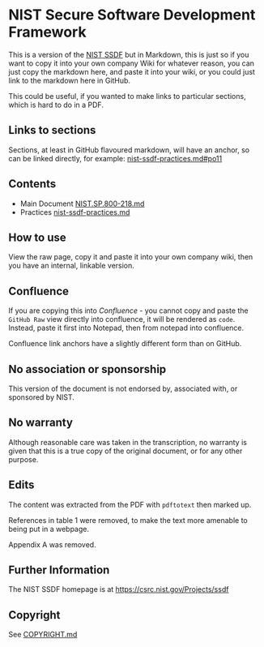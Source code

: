 # NIST Secure Software Development Framework

This is a version of the [NIST SSDF](https://nvlpubs.nist.gov/nistpubs/SpecialPublications/NIST.SP.800-218.pdf) but in Markdown,
this is just so if you want to copy it into your own company Wiki for whatever reason,
you can just copy the markdown here, and paste it into your wiki, or you could just link to the markdown here in GitHub.

This could be useful, if you wanted to make links to particular sections, which is hard to do in a PDF.

## Links to sections

Sections, at least in GitHub flavoured markdown, will have an anchor, so can be linked directly, for example: [nist-ssdf-practices.md#po11](nist-ssdf-practices.md#po11)

## Contents

- Main Document [NIST.SP.800-218.md](NIST.SP.800-218.md)
- Practices [nist-ssdf-practices.md](nist-ssdf-practices.md)

## How to use

View the raw page, copy it and paste it into your own company wiki, then you have an internal, linkable version.

## Confluence

If you are copying this into *Confluence* - you cannot copy and paste the `GitHub Raw` view directly into confluence, it will
be rendered as `code`. Instead, paste it first into Notepad, then from notepad into confluence.

Confluence link anchors have a slightly different form than on GitHub.

## No association or sponsorship

This version of the document is not endorsed by, associated with, or sponsored by NIST.

## No warranty

Although reasonable care was taken in the transcription, no warranty is given that this is a true
copy of the original document, or for any other purpose.

## Edits

The content was extracted from the PDF with `pdftotext` then marked up.

References in table 1 were removed, to make the text more amenable to being put in a webpage.

Appendix A was removed.

## Further Information

The NIST SSDF homepage is at https://csrc.nist.gov/Projects/ssdf

## Copyright

See [COPYRIGHT.md](COPYRIGHT.md)
